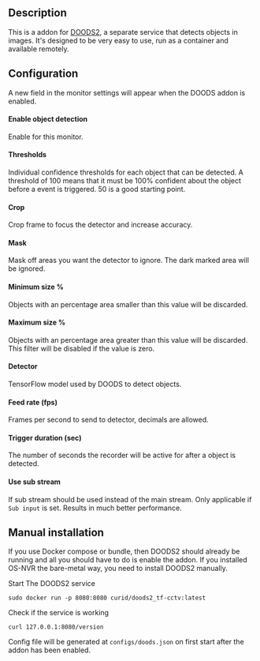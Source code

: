 ## Description
This is a addon for [DOODS2](https://github.com/snowzach/doods2), a separate service that detects objects in images. It's designed to be very easy to use, run as a container and available remotely.


## Configuration

A new field in the monitor settings will appear when the DOODS addon is enabled.

#### Enable object detection

Enable for this monitor.

#### Thresholds

Individual confidence thresholds for each object that can be detected. A threshold of 100 means that it must be 100% confident about the object before a event is triggered. 50 is a good starting point.

#### Crop

Crop frame to focus the detector and increase accuracy.

#### Mask

Mask off areas you want the detector to ignore. The dark marked area will be ignored.

#### Minimum size %

Objects with an percentage area smaller than this value will be discarded.

#### Maximum size %

Objects with an percentage area greater than this value will be discarded. This filter will be disabled if the value is zero.

#### Detector

TensorFlow model used by DOODS to detect objects.

#### Feed rate (fps)

Frames per second to send to detector, decimals are allowed.

#### Trigger duration (sec)

The number of seconds the recorder will be active for after a object is detected.

#### Use sub stream

If sub stream should be used instead of the main stream. Only applicable if `Sub input` is set. Results in much better performance.


## Manual installation

If you use Docker compose or bundle, then DOODS2 should already be running and all you should have to do is enable the addon. If you installed OS-NVR the bare-metal way, you need to install DOODS2 manually.

Start The DOODS2 service

	sudo docker run -p 8080:8080 curid/doods2_tf-cctv:latest

Check if the service is working

	curl 127.0.0.1:8080/version

Config file will be generated at `configs/doods.json` on first start after the addon has been enabled.